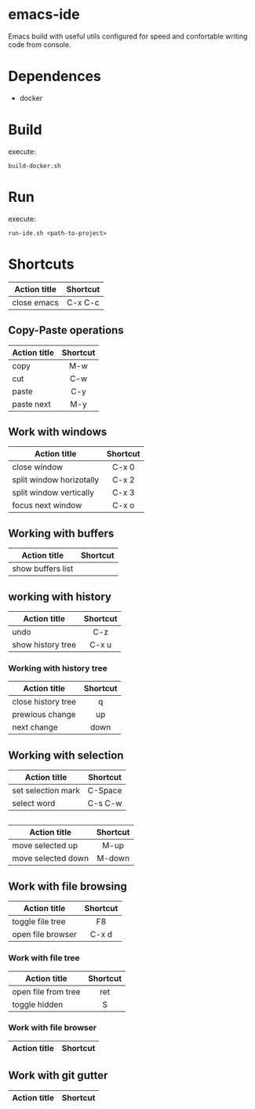 # emacs-ide

Emacs build with useful utils configured for speed and confortable writing code from console.

# Dependences

- docker

# Build

execute:
```
build-docker.sh
```

# Run

execute:
```
run-ide.sh <path-to-project>
```

# Shortcuts

| Action title      | Shortcut |
| ----------------- |:--------:|
| close emacs       | C-x C-c  |

## Copy-Paste operations
| Action title      | Shortcut |
| ----------------- |:--------:|
| copy              | M-w      |
| cut               | C-w      |
| paste             | C-y      |
| paste next        | M-y      |

## Work with windows

| Action title             | Shortcut |
| ------------------------ |:--------:|
| close window             | C-x 0    |
| split window horizotally | C-x 2    |
| split window vertically  | C-x 3    |
| focus next window        | C-x o    |

## Working with buffers

| Action title      | Shortcut |
| ----------------- |:--------:|
| show buffers list |          |

## working with history

| Action title       | Shortcut |
| ------------------ |:--------:|
| undo               | C-z      |
| show history tree  | C-x u    |

### Working with history tree

| Action title       | Shortcut |
| ------------------ |:--------:|
| close history tree | q        |
| prewious change    | up       |
| next change        | down     |

## Working with selection
| Action title       | Shortcut |
| ------------------ |:--------:|
| set selection mark | C-Space  |
| select word        | C-s C-w   

##

| Action title       | Shortcut |
| ------------------ |:--------:|
| move selected up   | M-up     |
| move selected down | M-down   |

## Work with file browsing 

| Action title        | Shortcut |
| ------------------- |:--------:|
| toggle file tree    | F8       |
| open file browser   | C-x d    |

### Work with file tree
| Action title        | Shortcut |
| ------------------- |:--------:|
| open file from tree | ret      |
| toggle hidden       | S        |

### Work with file browser

| Action title      | Shortcut |
| ----------------- |:--------:|


## Work with git gutter

| Action title      | Shortcut |
| ----------------- |:--------:|
